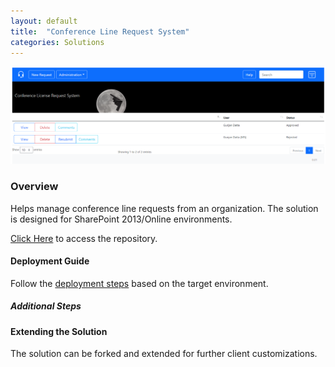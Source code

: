 ```yaml
---
layout: default
title:  "Conference Line Request System"
categories: Solutions
---
```

![Demo](/images/clrs.png)

### Overview

Helps manage conference line requests from an organization. The solution is designed for SharePoint 2013/Online environments.

[Click Here](https://github.com/datta-framework/clrs) to access the repository.

#### Deployment Guide

Follow the [deployment steps](/jump-start-projects/overview/deployment) based on the target environment.

##### Additional Steps

#### Extending the Solution

The solution can be forked and extended for further client customizations.